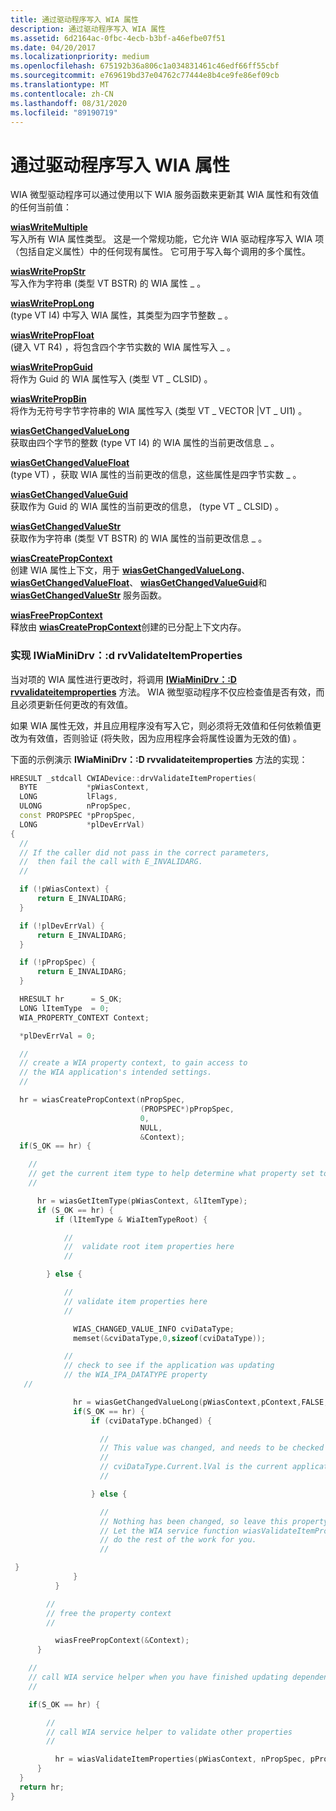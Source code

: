 ```yaml
---
title: 通过驱动程序写入 WIA 属性
description: 通过驱动程序写入 WIA 属性
ms.assetid: 6d2164ac-0fbc-4ecb-b3bf-a46efbe07f51
ms.date: 04/20/2017
ms.localizationpriority: medium
ms.openlocfilehash: 675192b36a806c1a034831461c46edf66ff55cbf
ms.sourcegitcommit: e769619bd37e04762c77444e8b4ce9fe86ef09cb
ms.translationtype: MT
ms.contentlocale: zh-CN
ms.lasthandoff: 08/31/2020
ms.locfileid: "89190719"
---
```

# <a name="writing-wia-properties-by-a-driver"></a>通过驱动程序写入 WIA 属性





WIA 微型驱动程序可以通过使用以下 WIA 服务函数来更新其 WIA 属性和有效值的任何当前值：

<a href="" id="wiaswritemultiple"></a>[**wiasWriteMultiple**](/windows-hardware/drivers/ddi/wiamdef/nf-wiamdef-wiaswritemultiple)  
写入所有 WIA 属性类型。 这是一个常规功能，它允许 WIA 驱动程序写入 WIA 项（包括自定义属性）中的任何现有属性。 它可用于写入每个调用的多个属性。

<a href="" id="wiaswritepropstr"></a>[**wiasWritePropStr**](/windows-hardware/drivers/ddi/wiamdef/nf-wiamdef-wiaswritepropstr)  
写入作为字符串 (类型 VT BSTR) 的 WIA 属性 \_ 。

<a href="" id="wiaswriteproplong"></a>[**wiasWritePropLong**](/windows-hardware/drivers/ddi/wiamdef/nf-wiamdef-wiaswriteproplong)  
 (type VT I4) 中写入 WIA 属性，其类型为四字节整数 \_ 。

<a href="" id="wiaswritepropfloat"></a>[**wiasWritePropFloat**](/windows-hardware/drivers/ddi/wiamdef/nf-wiamdef-wiaswritepropfloat)  
 (键入 VT R4) ，将包含四个字节实数的 WIA 属性写入 \_ 。

<a href="" id="wiaswritepropguid"></a>[**wiasWritePropGuid**](/windows-hardware/drivers/ddi/wiamdef/nf-wiamdef-wiaswritepropguid)  
将作为 Guid 的 WIA 属性写入 (类型 VT \_ CLSID) 。

<a href="" id="wiaswritepropbin"></a>[**wiasWritePropBin**](/windows-hardware/drivers/ddi/wiamdef/nf-wiamdef-wiaswritepropbin)  
将作为无符号字节字符串的 WIA 属性写入 (类型 VT \_ VECTOR |VT \_ UI1) 。

<a href="" id="wiasgetchangedvaluelong"></a>[**wiasGetChangedValueLong**](/windows-hardware/drivers/ddi/wiamdef/nf-wiamdef-wiasgetchangedvaluelong)  
获取由四个字节的整数 (type VT I4) 的 WIA 属性的当前更改信息 \_ 。

<a href="" id="wiasgetchangedvaluefloat"></a>[**wiasGetChangedValueFloat**](/windows-hardware/drivers/ddi/wiamdef/nf-wiamdef-wiasgetchangedvaluefloat)  
 (type VT) ，获取 WIA 属性的当前更改的信息，这些属性是四字节实数 \_ 。

<a href="" id="wiasgetchangedvalueguid"></a>[**wiasGetChangedValueGuid**](/windows-hardware/drivers/ddi/wiamdef/nf-wiamdef-wiasgetchangedvalueguid)  
获取作为 Guid 的 WIA 属性的当前更改的信息， (type VT \_ CLSID) 。

<a href="" id="wiasgetchangedvaluestr"></a>[**wiasGetChangedValueStr**](/windows-hardware/drivers/ddi/wiamdef/nf-wiamdef-wiasgetchangedvaluestr)  
获取作为字符串 (类型 VT BSTR) 的 WIA 属性的当前更改信息 \_ 。

<a href="" id="wiascreatepropcontext"></a>[**wiasCreatePropContext**](/windows-hardware/drivers/ddi/wiamdef/nf-wiamdef-wiascreatepropcontext)  
创建 WIA 属性上下文，用于 [**wiasGetChangedValueLong**](/windows-hardware/drivers/ddi/wiamdef/nf-wiamdef-wiasgetchangedvaluelong)、 [**wiasGetChangedValueFloat**](/windows-hardware/drivers/ddi/wiamdef/nf-wiamdef-wiasgetchangedvaluefloat)、 [**wiasGetChangedValueGuid**](/windows-hardware/drivers/ddi/wiamdef/nf-wiamdef-wiasgetchangedvalueguid)和 [**wiasGetChangedValueStr**](/windows-hardware/drivers/ddi/wiamdef/nf-wiamdef-wiasgetchangedvaluestr) 服务函数。

<a href="" id="wiasfreepropcontext"></a>[**wiasFreePropContext**](/windows-hardware/drivers/ddi/wiamdef/nf-wiamdef-wiasfreepropcontext)  
释放由 [**wiasCreatePropContext**](/windows-hardware/drivers/ddi/wiamdef/nf-wiamdef-wiascreatepropcontext)创建的已分配上下文内存。

### <a name="implementing-iwiaminidrvdrvvalidateitemproperties"></a><a href="" id="implementing-iwiaminidrv-drvvalidateitemproperties"></a>实现 IWiaMiniDrv：:d rvValidateItemProperties

当对项的 WIA 属性进行更改时，将调用 [**IWiaMiniDrv：:D rvvalidateitemproperties**](/windows-hardware/drivers/ddi/wiamindr_lh/nf-wiamindr_lh-iwiaminidrv-drvvalidateitemproperties) 方法。 WIA 微型驱动程序不仅应检查值是否有效，而且必须更新任何更改的有效值。

如果 WIA 属性无效，并且应用程序没有写入它，则必须将无效值和任何依赖值更改为有效值，否则验证 (将失败，因为应用程序会将属性设置为无效的值) 。

下面的示例演示 **IWiaMiniDrv：:D rvvalidateitemproperties** 方法的实现：

```cpp
HRESULT _stdcall CWIADevice::drvValidateItemProperties(
  BYTE           *pWiasContext,
  LONG           lFlags,
  ULONG          nPropSpec,
  const PROPSPEC *pPropSpec,
  LONG           *plDevErrVal)
{
  //
  // If the caller did not pass in the correct parameters,
  //  then fail the call with E_INVALIDARG.
  //

  if (!pWiasContext) {
      return E_INVALIDARG;
  }

  if (!plDevErrVal) {
      return E_INVALIDARG;
  }

  if (!pPropSpec) {
      return E_INVALIDARG;
  }

  HRESULT hr      = S_OK;
  LONG lItemType  = 0;
  WIA_PROPERTY_CONTEXT Context;

  *plDevErrVal = 0;

  //
  // create a WIA property context, to gain access to
  // the WIA application's intended settings.
  //

  hr = wiasCreatePropContext(nPropSpec,
                             (PROPSPEC*)pPropSpec,
                             0,
                             NULL,
                             &Context);
  if(S_OK == hr) {

    //
    // get the current item type to help determine what property set to validate
    //

      hr = wiasGetItemType(pWiasContext, &lItemType);
      if (S_OK == hr) {
          if (lItemType & WiaItemTypeRoot) {

            //
            //  validate root item properties here
            //

        } else {

            //
            // validate item properties here
            //

              WIAS_CHANGED_VALUE_INFO cviDataType;
              memset(&cviDataType,0,sizeof(cviDataType));

            //
            // check to see if the application was updating
            // the WIA_IPA_DATATYPE property
   //

              hr = wiasGetChangedValueLong(pWiasContext,pContext,FALSE,WIA_IPA_DATATYPE,&cviDataType);
              if(S_OK == hr) {
                  if (cviDataType.bChanged) {

                    //
                    // This value was changed, and needs to be checked
                    //
                    // cviDataType.Current.lVal is the current application setting.
                    //

                  } else {

                    //
                    // Nothing has been changed, so leave this property alone.
                    // Let the WIA service function wiasValidateItemProperties
                    // do the rest of the work for you.
                    //

 }
              }
          }

        //
        // free the property context
        //

          wiasFreePropContext(&Context);
      }

    //
    // call WIA service helper when you have finished updating dependent values
    //

    if(S_OK == hr) {

        //
        // call WIA service helper to validate other properties
        //

          hr = wiasValidateItemProperties(pWiasContext, nPropSpec, pPropSpec);
      }
  }
  return hr;
}
```

 

